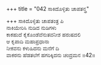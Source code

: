 +++
title = "042 ಸಾಕಿದೊಳ್ಳಿತು ಚಾಪತನ್ತ್ರ"

+++
ಸಾಕಿದೊಳ್ಳಿತು ಚಾಪತಂತ್ರ ಪಿ  
ನಾಕಿಯೇರಿಸಿ ನುಡಿದ ನುಡಿಗಳು  
ಕಾಕಹುದೆ ಕೈಕೊಂಡೆವೆನುತವನೀಶ ಹರುಷದಲಿ  
ಆ ಕೃಪಾದಿ ಮಹಾಪ್ರಧಾನಾ  
ನೀಕವನು ಕಳುಹಿದನು ಮನೆಗೆ ದಿ  
ವಾಕರನು ಹೆಡತಲೆಗೆ ಹಗರಿಕ್ಕಿದನು ಚಂದ್ರಮನ    ॥42॥